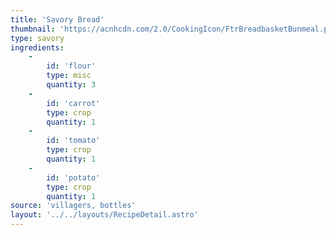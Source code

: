 ```yaml
---
title: 'Savory Bread'
thumbnail: 'https://acnhcdn.com/2.0/CookingIcon/FtrBreadbasketBunmeal.png'
type: savory
ingredients:
	-
		id: 'flour'
		type: misc
		quantity: 3
	-
		id: 'carrot'
		type: crop
		quantity: 1
	-
		id: 'tomato'
		type: crop
		quantity: 1
	-
		id: 'potato'
		type: crop
		quantity: 1
source: 'villagers, bottles'
layout: '../../layouts/RecipeDetail.astro'
---
```

